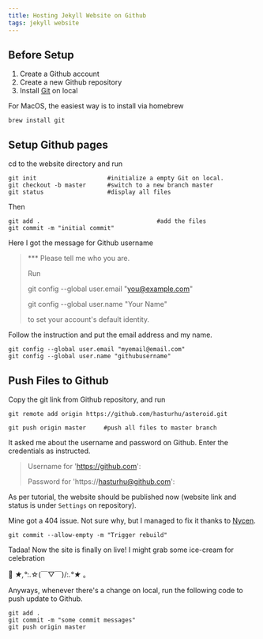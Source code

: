 ```yaml
---
title: Hosting Jekyll Website on Github
tags: jekyll website
---
```


## Before Setup

1. Create a Github account
2. Create a new Github repository
3. Install [Git](https://git-scm.com/downloads) on local

For MacOS, the easiest way is to install via homebrew

```shell
brew install git
```

## Setup Github pages
cd to the website directory and run

```shell
git init                    #initialize a empty Git on local.
git checkout -b master      #switch to a new branch master
git status                  #display all files
```

Then

```shell
git add .                                 #add the files
git commit -m "initial commit"
```

Here I got the message for Github username

> *** Please tell me who you are.
>
>Run
>
>  git config --global user.email "you@example.com"
>
>  git config --global user.name "Your Name"
>
>to set your account's default identity.

Follow the instruction and put the email address and my name.

```shell
git config --global user.email "myemail@email.com"
git config --global user.name "githubusername"
```

## Push Files to Github

Copy the git link from Github repository, and run

```shell
git remote add origin https://github.com/hasturhu/asteroid.git

git push origin master     #push all files to master branch
```

It asked me about the username and password on Github. Enter the credentials as instructed.

> Username for 'https://github.com':
>
>Password for 'https://hasturhu@github.com':

As per tutorial, the website should be published now (website link and status is under `Settings` on repository).

Mine got a 404 issue. Not sure why, but I managed to fix it thanks to [Nycen](https://stackoverflow.com/questions/11577147/how-to-fix-http-404-on-github-pages).
```shell
git commit --allow-empty -m "Trigger rebuild"
```

Tadaa! Now the site is finally on live! I might grab some ice-cream for celebration

:icecream: *★,°*:.☆(￣▽￣)/:*.°★* 。

Anyways, whenever there's a change on local, run the following code to push update to Github.

```shell
git add .
git commit -m "some commit messages"
git push origin master
```
